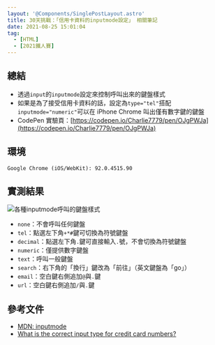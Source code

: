 ```yaml
---
layout: '@Components/SinglePostLayout.astro'
title: 30天挑戰：「信用卡資料的inputmode設定」 相關筆記
date: 2021-08-25 15:01:04
tag:
  - [HTML]
  - [2021鐵人賽]
---
```


## 總結

- 透過`input`的`inputmode`設定來控制呼叫出來的鍵盤樣式
- 如果是為了接受信用卡資料的話，設定為`type="tel"`搭配`inputmode="numeric"`可以在 iPhone Chrome 叫出僅有數字鍵的鍵盤
- CodePen 實驗頁：[https://codepen.io/Charlie7779/pen/OJgPWJa](https://codepen.io/Charlie7779/pen/OJgPWJa)

## 環境

```
Google Chrome (iOS/WebKit): 92.0.4515.90
```

## 實測結果

![各種inputmode呼叫的鍵盤樣式](/2021/ithome2021-11-input-for-credit-card/inputmode.png)

- `none`：不會呼叫任何鍵盤
- `tel`：點選左下角`+*#`鍵可切換為符號鍵盤
- `decimal`：點選左下角`.`鍵可直接輸入`.`號，不會切換為符號鍵盤
- `numeric`：僅提供數字鍵盤
- `text`：呼叫一般鍵盤
- `search`：右下角的「換行」鍵改為「前往」（英文鍵盤為「go」）
- `email`：空白鍵右側追加`@`與`.`鍵
- `url`：空白鍵右側追加`/`與`.`鍵

## 參考文件

- [MDN: inputmode](https://developer.mozilla.org/en-US/docs/Web/HTML/Global_attributes/inputmode)
- [What is the correct input type for credit card numbers?](https://stackoverflow.com/questions/48534229/what-is-the-correct-input-type-for-credit-card-numbers)
